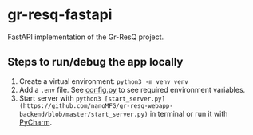 # gr-resq-fastapi
FastAPI implementation of the Gr-ResQ project.

## Steps to run/debug the app locally
1. Create a virtual environment: ```python3 -m venv venv```
2. Add a ```.env``` file. See [config.py](https://github.com/nanoMFG/gr-resq-webapp-backend/blob/master/app/core/config.py) to see required environment variables.
3. Start server with ```python3 [start_server.py](https://github.com/nanoMFG/gr-resq-webapp-backend/blob/master/start_server.py)``` in terminal or run it with [PyCharm](https://www.jetbrains.com/pycharm/).

